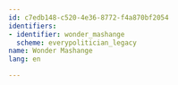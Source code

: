 ```yaml
---
id: c7edb148-c520-4e36-8772-f4a870bf2054
identifiers:
- identifier: wonder_mashange
  scheme: everypolitician_legacy
name: Wonder Mashange
lang: en

---
```

